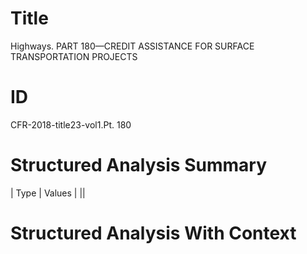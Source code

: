 # Title

 Highways. PART 180—CREDIT ASSISTANCE FOR SURFACE TRANSPORTATION PROJECTS


# ID

 CFR-2018-title23-vol1.Pt. 180


# Structured Analysis Summary

| Type   | Values   |
||


# Structured Analysis With Context

 


